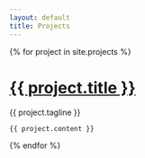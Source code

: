 ```yaml
---
layout: default
title: Projects
---
```


<div class="projects">
  {% for project in site.projects %}
  <div class="project post">
    <h1 class="project-title post-title">
      <a href="{{ project.website }}">
        {{ project.title }}
      </a>
    </h1>
    <span class="project-tagline post-date">
        {{ project.tagline }}
    </span>

    {{ project.content }}


  </div>
  {% endfor %}
</div>
